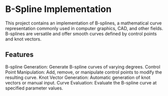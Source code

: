 # B-Spline Implementation
This project contains an implementation of B-splines, a mathematical curve representation commonly used in computer graphics, CAD, and other fields. B-splines are versatile and offer smooth curves defined by control points and knot vectors.

## Features
B-spline Generation: Generate B-spline curves of varying degrees.
Control Point Manipulation: Add, remove, or manipulate control points to modify the resulting curve.
Knot Vector Generation: Automatic generation of knot vectors or manual input.
Curve Evaluation: Evaluate the B-spline curve at specified parameter values.
